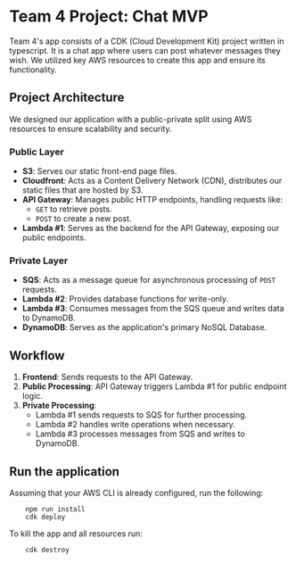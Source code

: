 # Team 4 Project: Chat MVP

Team 4's app consists of a CDK (Cloud Development Kit) project written in typescript. It is a chat app where users can post whatever messages they wish. We utilized key AWS resources to create this app and ensure its functionality.

## Project Architecture
We designed our application with a public-private split using AWS resources to ensure scalability and security.

### Public Layer
- **S3**: Serves our static front-end page files.
- **Cloudfront**: Acts as a Content Delivery Network (CDN), distributes our static files that are hosted by S3.
- **API Gateway**: Manages public HTTP endpoints, handling requests like:
  - `GET` to retrieve posts.
  - `POST` to create a new post.
- **Lambda #1**: Serves as the backend for the API Gateway, exposing our public endpoints.


### Private Layer
- **SQS**: Acts as a message queue for asynchronous processing of `POST` requests.
- **Lambda #2**: Provides database functions for write-only.
- **Lambda #3**: Consumes messages from the SQS queue and writes data to DynamoDB.
- **DynamoDB**: Serves as the application's primary NoSQL Database.


## Workflow
1. **Frontend**: Sends requests to the API Gateway.
2. **Public Processing**: API Gateway triggers Lambda #1 for public endpoint logic.
3. **Private Processing**:
   - Lambda #1 sends requests to SQS for further processing.
   - Lambda #2 handles write operations when necessary.
   - Lambda #3 processes messages from SQS and writes to DynamoDB.
   



## Run the application
Assuming that your AWS CLI is already configured, run the following:

        npm run install
        cdk deploy

            

To kill the app and all resources run:

        cdk destroy



